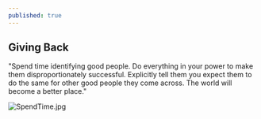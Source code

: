 ```yaml
---
published: true
---
```

## Giving Back

"Spend time identifying good people.
Do everything in your power to make them disproportionately successful.
Explicitly tell them you expect them to do the same for other good people they come across.
The world will become a better place."

![SpendTime.jpg]({{site.baseurl}}/_posts/SpendTime.jpg)
